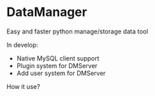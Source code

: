 # DataManager
Easy and faster python manage/storage data tool

In develop:
  - Native MySQL client support
  - Plugin system for DMServer
  - Add user system for DMServer

<h>How it use?<h>
